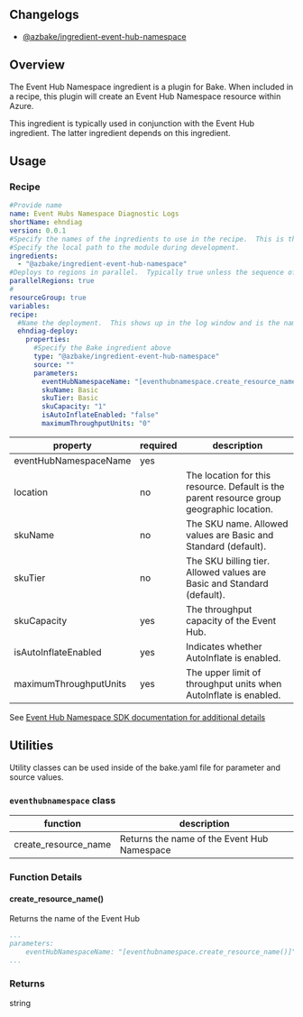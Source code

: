 ## Changelogs
* [@azbake/ingredient-event-hub-namespace](./CHANGELOG.md)

## Overview
The Event Hub Namespace ingredient is a plugin for Bake.  When included in a recipe, this plugin will create an Event Hub Namespace resource within Azure.

This ingredient is typically used in conjunction with the Event Hub ingredient.  The latter ingredient depends on this ingredient.


## Usage

### Recipe
```yaml
#Provide name 
name: Event Hubs Namespace Diagnostic Logs
shortName: ehndiag
version: 0.0.1
#Specify the names of the ingredients to use in the recipe.  This is the name of the ingredient in package.json.  
#Specify the local path to the module during development.
ingredients:
  - "@azbake/ingredient-event-hub-namespace"
#Deploys to regions in parallel.  Typically true unless the sequence of deploying to regions is important.
parallelRegions: true
#
resourceGroup: true
variables:
recipe:
  #Name the deployment.  This shows up in the log window and is the name of the deployment within Azure.
  ehndiag-deploy: 
    properties:
      #Specify the Bake ingredient above
      type: "@azbake/ingredient-event-hub-namespace"
      source: ""
      parameters:
        eventHubNamespaceName: "[eventhubnamespace.create_resource_name('diagnostics')]"        
        skuName: Basic
        skuTier: Basic
        skuCapacity: "1"
        isAutoInflateEnabled: "false"
        maximumThroughputUnits: "0"

```

| property|required|description|
|---------|--------|-----------|
|eventHubNamespaceName | yes | 
|location | no | The location for this resource. Default is the parent resource group geographic location. |
|skuName | no | The SKU name.  Allowed values are Basic and Standard (default). |
|skuTier | no | The SKU billing tier.  Allowed values are Basic and Standard (default). |
|skuCapacity | yes | The throughput capacity of the Event Hub. |
|isAutoInflateEnabled | yes | Indicates whether AutoInflate is enabled. |
|maximumThroughputUnits | yes | The upper limit of throughput units when AutoInflate is enabled. |

See [Event Hub Namespace SDK documentation for additional details](https://docs.microsoft.com/en-us/dotnet/api/microsoft.azure.management.eventhub.models.ehnamespace?view=azure-dotnet)

## Utilities
Utility classes can be used inside of the bake.yaml file for parameter and source values.

### ``eventhubnamespace`` class

|function|description|
|--------|-----------|
|create_resource_name| Returns the name of the Event Hub Namespace |

### Function Details
#### create_resource_name()
Returns the name of the Event Hub
```yaml
...
parameters:
    eventHubNamespaceName: "[eventhubnamespace.create_resource_name()]"
...
```
### Returns
string
